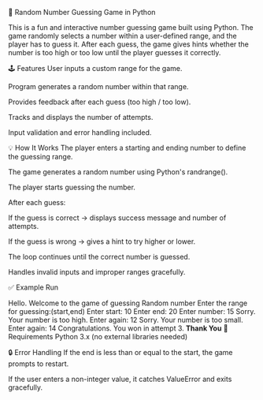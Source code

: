 🎯 Random Number Guessing Game in Python

This is a fun and interactive number guessing game built using Python. The game randomly selects a number within a user-defined range, and the player has to guess it. After each guess, the game gives hints whether the number is too high or too low until the player guesses it correctly.

🕹️ Features
User inputs a custom range for the game.

Program generates a random number within that range.

Provides feedback after each guess (too high / too low).

Tracks and displays the number of attempts.

Input validation and error handling included.

💡 How It Works
The player enters a starting and ending number to define the guessing range.

The game generates a random number using Python's randrange().

The player starts guessing the number.

After each guess:

If the guess is correct → displays success message and number of attempts.

If the guess is wrong → gives a hint to try higher or lower.

The loop continues until the correct number is guessed.

Handles invalid inputs and improper ranges gracefully.

✅ Example Run

Hello. Welcome to the game of guessing Random number
Enter the range for guessing:(start,end)
Enter start: 10
Enter end: 20
Enter number: 15
Sorry. Your number is too high.
Enter again: 12
Sorry. Your number is too small.
Enter again: 14
Congratulations. You won in attempt 3.
******Thank You******
🧰 Requirements
Python 3.x (no external libraries needed)

🔒 Error Handling
If the end is less than or equal to the start, the game prompts to restart.

If the user enters a non-integer value, it catches ValueError and exits gracefully.


